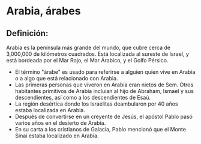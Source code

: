 # Arabia, árabes

## Definición: 

Arabia es la península más grande del mundo, que cubre cerca de 3,000,000 de kilómetros cuadrados. Está localizada al sureste de Israel, y está bordeada por el Mar Rojo, el Mar Árabico, y el Golfo Pérsico.

* El término "árabe" es usado para referirse a alguien quien vive en Arabia o a algo que está relacionado con Arabia.
* Las primeras personas que viveron en Arabia eran nietos de Sem. Otros habitantes primitivos de Arabia incluían al hijo de Abraham, Ismael y sus descendientes, así como a los descendientes de Esaú.
* La región desértica donde los Israelitas deambularon por 40 años estaba localizada en Arabia.
* Después de convertirse en un creyente de Jesús, el apóstol Pablo pasó varios años en el desierto de Arabia.
* En su carta a los cristianos de Galacia, Pablo mencionó que el Monte Sinaí estaba localizado en Arabia.

